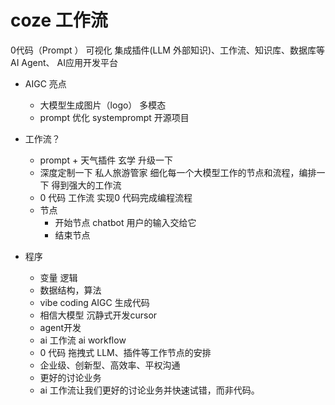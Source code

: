 # coze 工作流
0代码（Prompt ） 可视化 集成插件(LLM 外部知识)、工作流、知识库、数据库等 AI Agent、
AI应用开发平台

- AIGC 亮点
  - 大模型生成图片（logo） 多模态 
  - prompt 优化 
    systemprompt 开源项目

- 工作流？
  - prompt + 天气插件  玄学 
  升级一下
  - 深度定制一下   私人旅游管家
    细化每一个大模型工作的节点和流程，编排一下 
    得到强大的工作流
  - 0 代码
    工作流 实现0 代码完成编程流程 
  - 节点
    - 开始节点
      chatbot 用户的输入交给它
    - 结束节点 

- 程序
  - 变量 逻辑 
  - 数据结构，算法 
  - vibe coding AIGC 生成代码 
  - 相信大模型 沉静式开发cursor 
  - agent开发 
  - ai 工作流 ai workflow
  - 0 代码 拖拽式 
    LLM、插件等工作节点的安排 
  - 企业级、创新型、高效率、平权沟通
  - 更好的讨论业务 
  - ai 工作流让我们更好的讨论业务并快速试错，而非代码。